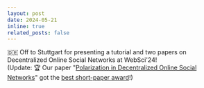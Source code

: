 ```yaml
---
layout: post
date: 2024-05-21
inline: true
related_posts: false
---
```


🇩🇪 Off to Stuttgart for presenting a tutorial and two papers on Decentralized Online Social Networks at WebSci'24! \
(Update: 🏆 Our paper "[Polarization in Decentralized Online Social Networks](https://doi.org/10.1145/3614419.3644013)" got the [best short-paper award](https://websci24.org/program/awards/)!)

